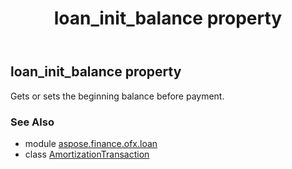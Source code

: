 ﻿---
title: loan_init_balance property
second_title: Aspose.Finance for Python via .NET API References
description: 
type: docs
weight: 40
url: /python-net/aspose.finance.ofx.loan/amortizationtransaction/loan_init_balance/
is_root: false
---

## loan_init_balance property


Gets or sets the beginning balance before payment.

### See Also
* module [aspose.finance.ofx.loan](../../)
* class [AmortizationTransaction](/finance/python-net/aspose.finance.ofx.loan/amortizationtransaction)
